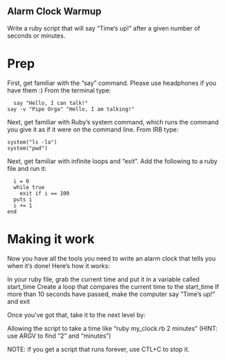 ## Alarm Clock Warmup

Write a ruby script that will say “Time’s up!” after a given number of seconds or minutes.

# Prep

First, get familiar with the “say” command.  Please use headphones if you have them :)  From the terminal type:

	  say "Hello, I can talk!"
    say -v "Pipe Orga" "Hello, I am talking!"

Next, get familiar with Ruby’s system command, which runs the command you give it as if it were on the command line.  From IRB type:

    system("ls -la")
    system("pwd")

Next, get familiar with infinite loops and “exit”.  Add the following to a ruby file and run it:

	  i = 0
	  while true
     	exit if i == 100
      puts i
      i += 1
    end

# Making it work

Now you have all the tools you need to write an alarm clock that tells you when it’s done!  Here’s how it works:

In your ruby file, grab the current time and put it in a variable called start_time
Create a loop that compares the current time to the start_time
If more than 10 seconds have passed, make the computer say “Time’s up!” and exit

Once you’ve got that, take it to the next level by:

Allowing the script to take a time like “ruby my_clock.rb 2 minutes” (HINT: use ARGV to find “2” and “minutes”)

NOTE: if you get a script that runs forever, use CTL+C to stop it.
